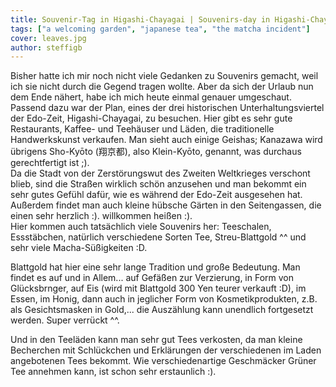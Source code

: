```yaml
---
title: Souvenir-Tag in Higa­shi-Cha­ya­gai | Souvenirs-day in Higa­shi-Cha­ya­gai | お土産の日
tags: ["a welcoming garden", "japanese tea", "the matcha incident"]
cover: leaves.jpg
author: steffigb
---
```


Bisher hatte ich mir noch nicht viele Gedanken zu Souvenirs gemacht, weil ich sie nicht durch die Gegend tragen wollte. Aber da sich der Urlaub nun dem Ende nähert, habe ich mich heute einmal genauer umgeschaut.  
Passend dazu war der Plan, eines der drei historischen Unterhaltungsviertel der Edo-Zeit, Higa­shi-Cha­ya­gai, zu besuchen. Hier gibt es sehr gute Restaurants, Kaffee- und Teehäuser und Läden, die traditionelle Handwerkskunst verkaufen. Man sieht auch einige Geishas; Kanazawa wird übrigens Sho-Kyōto (翔京都), also Klein-Kyōto, genannt, was durchaus gerechtfertigt ist ;).  
Da die Stadt von der Zerstörungswut des Zweiten Weltkrieges verschont blieb, sind die Straßen wirklich schön anzusehen und man bekommt ein sehr gutes Gefühl dafür, wie es während der Edo-Zeit ausgesehen hat. Außerdem findet man auch kleine hübsche Gärten in den Seitengassen, die einen sehr herzlich  :). willkommen heißen :).  
Hier kommen auch tatsächlich viele Souvenirs her: Teeschalen, Essstäbchen, natürlich verschiedene Sorten Tee, Streu-Blattgold ^^ und sehr viele Macha-Süßigkeiten :D.

Blattgold hat hier eine sehr lange Tradition und große Bedeutung. Man findet es auf und in Allem... auf Gefäßen zur Verzierung, in Form von Glücksbrnger, auf Eis (wird mit Blattgold 300 Yen teurer verkauft :D), im Essen, im Honig, dann auch in jeglicher Form von Kosmetikprodukten, z.B. als Gesichtsmasken in Gold,... die Auszählung kann unendlich fortgesetzt werden. Super verrückt ^^.

Und in den Teeläden kann man sehr gut Tees verkosten, da man kleine Becherchen mit Schlückchen und Erklärungen der verschiedenen im Laden angebotenen Tees bekommt. Wie verschiedenartige Geschmäcker Grüner Tee annehmen kann, ist schon sehr erstaunlich :).




